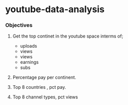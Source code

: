 # youtube-data-analysis
 ### Objectives
1. Get the top continet in the youtube space interms of; 
    - uploads
    - views
    - views
    - earnings
    - subs

2. Percentage pay per continent.
3. Top 8 countries , pct pay.
4. Top 8 channel types, pct views

